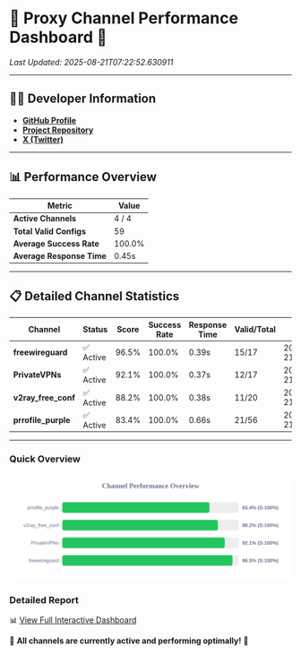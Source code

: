# 🌟 Proxy Channel Performance Dashboard 🌟

_Last Updated: 2025-08-21T07:22:52.630911_

---

## 👩‍💻 Developer Information

- **[GitHub Profile](https://github.com/4n0nymou3)**  
- **[Project Repository](https://github.com/4n0nymou3/multi-proxy-config-fetcher)**  
- **[X (Twitter)](https://x.com/4n0nymou3)**  

---

## 📊 Performance Overview

| Metric                | Value       |
|-----------------------|-------------|
| **Active Channels**   | 4 / 4       |
| **Total Valid Configs** | 59          |
| **Average Success Rate** | 100.0%      |
| **Average Response Time** | 0.45s       |

---

## 📋 Detailed Channel Statistics

| Channel          | Status     | Score  | Success Rate | Response Time | Valid/Total | Last Success               |
|------------------|------------|--------|--------------|---------------|-------------|----------------------------|
| **freewireguard**  | ✅ Active  | 96.5%  | 100.0% | 0.39s         | 15/17       | 2025-08-21T07:22:52.629135 |
| **PrivateVPNs**  | ✅ Active  | 92.1%  | 100.0% | 0.37s         | 12/17       | 2025-08-21T07:22:52.208683 |
| **v2ray_free_conf**  | ✅ Active  | 88.2%  | 100.0% | 0.38s         | 11/20       | 2025-08-21T07:22:51.801107 |
| **prrofile_purple**  | ✅ Active  | 83.4%  | 100.0% | 0.66s         | 21/56       | 2025-08-21T07:22:51.357202 |

---

### Quick Overview
<div align="center">
  <a href="https://raw.githubusercontent.com/nullluser/NullRepo/refs/heads/main/assets/channel_stats_chart.svg">
    <img src="https://raw.githubusercontent.com/nullluser/NullRepo/refs/heads/main/assets/channel_stats_chart.svg" alt="Source Performance Statistics" width="800">
  </a>
</div>

### Detailed Report
📊 [View Full Interactive Dashboard](https://htmlpreview.github.io/?https://github.com/nullluser/NullRepo/blob/main/assets/performance_report.html)

🎉 **All channels are currently active and performing optimally!** 🎉
